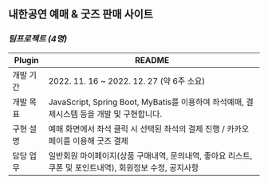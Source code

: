 ## 내한공연 예매 & 굿즈 판매 사이트
### _팀프로젝트 (4명)_

| Plugin | README |
| ------ | ------ |
| 개발 기간 | 2022. 11. 16 ~ 2022. 12. 27 (약 6주 소요) |
| 개발 목표 | JavaScript, Spring Boot, MyBatis를 이용하여 좌석예매, 결제시스템 등을 개발 및 구현합니다. |
| 구현 설명 | 예매 화면에서 좌석 클릭 시 선택된 좌석의 결제 진행 / 카카오페이를 이용해 굿즈 결제 |
| 담당 업무 | 일반회원 마이페이지(상품 구매내역, 문의내역, 좋아요 리스트, 쿠폰 및 포인트내역), 회원정보 수정, 공지사항 |
